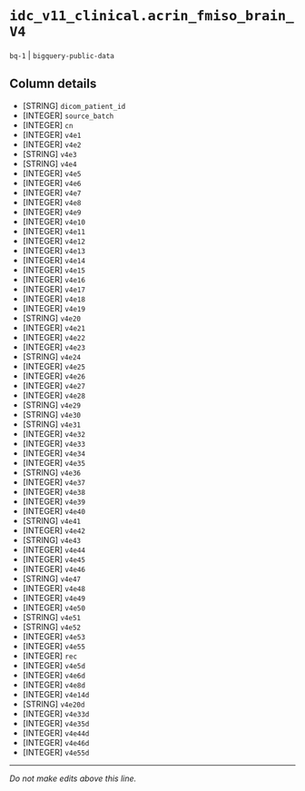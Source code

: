 # `idc_v11_clinical.acrin_fmiso_brain_V4`
`bq-1` | `bigquery-public-data`

## Column details
* [STRING]    `dicom_patient_id`
* [INTEGER]   `source_batch`
* [INTEGER]   `cn`
* [INTEGER]   `v4e1`
* [INTEGER]   `v4e2`
* [STRING]    `v4e3`
* [STRING]    `v4e4`
* [INTEGER]   `v4e5`
* [INTEGER]   `v4e6`
* [INTEGER]   `v4e7`
* [INTEGER]   `v4e8`
* [INTEGER]   `v4e9`
* [INTEGER]   `v4e10`
* [INTEGER]   `v4e11`
* [INTEGER]   `v4e12`
* [INTEGER]   `v4e13`
* [INTEGER]   `v4e14`
* [INTEGER]   `v4e15`
* [INTEGER]   `v4e16`
* [INTEGER]   `v4e17`
* [INTEGER]   `v4e18`
* [INTEGER]   `v4e19`
* [STRING]    `v4e20`
* [INTEGER]   `v4e21`
* [INTEGER]   `v4e22`
* [INTEGER]   `v4e23`
* [STRING]    `v4e24`
* [INTEGER]   `v4e25`
* [INTEGER]   `v4e26`
* [INTEGER]   `v4e27`
* [INTEGER]   `v4e28`
* [STRING]    `v4e29`
* [STRING]    `v4e30`
* [STRING]    `v4e31`
* [INTEGER]   `v4e32`
* [INTEGER]   `v4e33`
* [INTEGER]   `v4e34`
* [INTEGER]   `v4e35`
* [STRING]    `v4e36`
* [INTEGER]   `v4e37`
* [INTEGER]   `v4e38`
* [INTEGER]   `v4e39`
* [INTEGER]   `v4e40`
* [STRING]    `v4e41`
* [INTEGER]   `v4e42`
* [STRING]    `v4e43`
* [INTEGER]   `v4e44`
* [INTEGER]   `v4e45`
* [INTEGER]   `v4e46`
* [STRING]    `v4e47`
* [INTEGER]   `v4e48`
* [INTEGER]   `v4e49`
* [INTEGER]   `v4e50`
* [STRING]    `v4e51`
* [STRING]    `v4e52`
* [INTEGER]   `v4e53`
* [INTEGER]   `v4e55`
* [INTEGER]   `rec`
* [INTEGER]   `v4e5d`
* [INTEGER]   `v4e6d`
* [INTEGER]   `v4e8d`
* [INTEGER]   `v4e14d`
* [STRING]    `v4e20d`
* [INTEGER]   `v4e33d`
* [INTEGER]   `v4e35d`
* [INTEGER]   `v4e44d`
* [INTEGER]   `v4e46d`
* [INTEGER]   `v4e55d`

-------------------------------------------------------------------------------
*Do not make edits above this line.*
